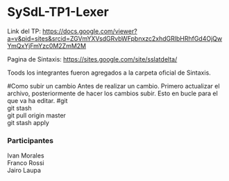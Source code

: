 # SySdL-TP1-Lexer

Link del TP: https://docs.google.com/viewer?a=v&pid=sites&srcid=ZGVmYXVsdGRvbWFpbnxzc2xhdGRlbHRhfGd4OjQwYmQxYjFmYzc0M2ZmM2M

Pagina de Sintaxis: https://sites.google.com/site/sslatdelta/

Toods los integrantes fueron agregados a la carpeta oficial de Sintaxis.

#Como subir un cambio
Antes de realizar un cambio.
Primero actualizar el archivo, posteriormente de hacer los cambios subir.
Esto en bucle para el que va ha editar.
#git<br>
git stash<br> 
git pull origin master<br>
git stash apply<br>

<h3>Participantes</h3>
<p>
Ivan Morales<br>
Franco Rossi<br>
Jairo Laupa<br>
</p>
